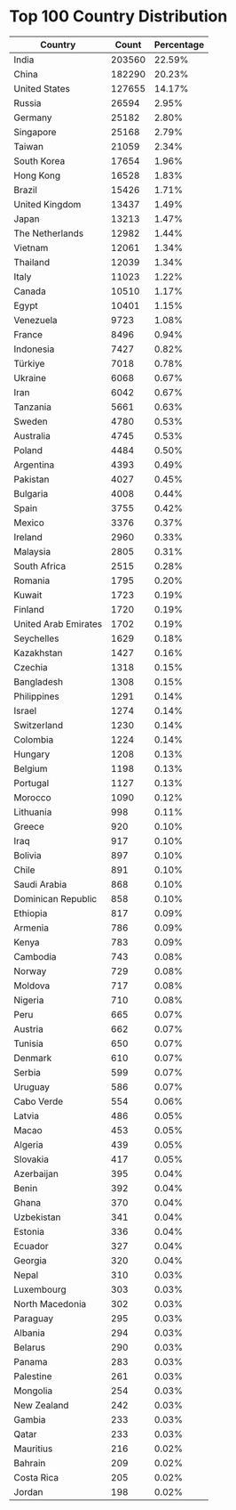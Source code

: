 # Top 100 Country Distribution
| Country | Count | Percentage |
|----|----|----|
| India | 203560 | 22.59% |
| China | 182290 | 20.23% |
| United States | 127655 | 14.17% |
| Russia | 26594 | 2.95% |
| Germany | 25182 | 2.80% |
| Singapore | 25168 | 2.79% |
| Taiwan | 21059 | 2.34% |
| South Korea | 17654 | 1.96% |
| Hong Kong | 16528 | 1.83% |
| Brazil | 15426 | 1.71% |
| United Kingdom | 13437 | 1.49% |
| Japan | 13213 | 1.47% |
| The Netherlands | 12982 | 1.44% |
| Vietnam | 12061 | 1.34% |
| Thailand | 12039 | 1.34% |
| Italy | 11023 | 1.22% |
| Canada | 10510 | 1.17% |
| Egypt | 10401 | 1.15% |
| Venezuela | 9723 | 1.08% |
| France | 8496 | 0.94% |
| Indonesia | 7427 | 0.82% |
| Türkiye | 7018 | 0.78% |
| Ukraine | 6068 | 0.67% |
| Iran | 6042 | 0.67% |
| Tanzania | 5661 | 0.63% |
| Sweden | 4780 | 0.53% |
| Australia | 4745 | 0.53% |
| Poland | 4484 | 0.50% |
| Argentina | 4393 | 0.49% |
| Pakistan | 4027 | 0.45% |
| Bulgaria | 4008 | 0.44% |
| Spain | 3755 | 0.42% |
| Mexico | 3376 | 0.37% |
| Ireland | 2960 | 0.33% |
| Malaysia | 2805 | 0.31% |
| South Africa | 2515 | 0.28% |
| Romania | 1795 | 0.20% |
| Kuwait | 1723 | 0.19% |
| Finland | 1720 | 0.19% |
| United Arab Emirates | 1702 | 0.19% |
| Seychelles | 1629 | 0.18% |
| Kazakhstan | 1427 | 0.16% |
| Czechia | 1318 | 0.15% |
| Bangladesh | 1308 | 0.15% |
| Philippines | 1291 | 0.14% |
| Israel | 1274 | 0.14% |
| Switzerland | 1230 | 0.14% |
| Colombia | 1224 | 0.14% |
| Hungary | 1208 | 0.13% |
| Belgium | 1198 | 0.13% |
| Portugal | 1127 | 0.13% |
| Morocco | 1090 | 0.12% |
| Lithuania | 998 | 0.11% |
| Greece | 920 | 0.10% |
| Iraq | 917 | 0.10% |
| Bolivia | 897 | 0.10% |
| Chile | 891 | 0.10% |
| Saudi Arabia | 868 | 0.10% |
| Dominican Republic | 858 | 0.10% |
| Ethiopia | 817 | 0.09% |
| Armenia | 786 | 0.09% |
| Kenya | 783 | 0.09% |
| Cambodia | 743 | 0.08% |
| Norway | 729 | 0.08% |
| Moldova | 717 | 0.08% |
| Nigeria | 710 | 0.08% |
| Peru | 665 | 0.07% |
| Austria | 662 | 0.07% |
| Tunisia | 650 | 0.07% |
| Denmark | 610 | 0.07% |
| Serbia | 599 | 0.07% |
| Uruguay | 586 | 0.07% |
| Cabo Verde | 554 | 0.06% |
| Latvia | 486 | 0.05% |
| Macao | 453 | 0.05% |
| Algeria | 439 | 0.05% |
| Slovakia | 417 | 0.05% |
| Azerbaijan | 395 | 0.04% |
| Benin | 392 | 0.04% |
| Ghana | 370 | 0.04% |
| Uzbekistan | 341 | 0.04% |
| Estonia | 336 | 0.04% |
| Ecuador | 327 | 0.04% |
| Georgia | 320 | 0.04% |
| Nepal | 310 | 0.03% |
| Luxembourg | 303 | 0.03% |
| North Macedonia | 302 | 0.03% |
| Paraguay | 295 | 0.03% |
| Albania | 294 | 0.03% |
| Belarus | 290 | 0.03% |
| Panama | 283 | 0.03% |
| Palestine | 261 | 0.03% |
| Mongolia | 254 | 0.03% |
| New Zealand | 242 | 0.03% |
| Gambia | 233 | 0.03% |
| Qatar | 233 | 0.03% |
| Mauritius | 216 | 0.02% |
| Bahrain | 209 | 0.02% |
| Costa Rica | 205 | 0.02% |
| Jordan | 198 | 0.02% |
